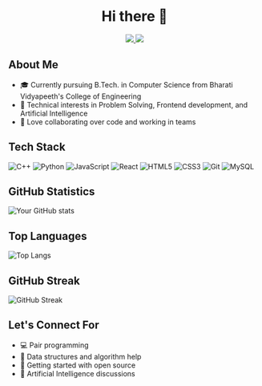 <h1 align="center">Hi there 👋</h1>

<!-- Add your LinkedIn and Email badges -->
<p align="center">
  <a href="https://www.linkedin.com/in/priyanshiguptaa/">
    <img src="https://img.shields.io/badge/LinkedIn-0077B5?style=for-the-badge&logo=linkedin&logoColor=white" />
  </a>
  <a href="mailto:priyanshigupta6718@gmail.com">
    <img src="https://img.shields.io/badge/Gmail-D14836?style=for-the-badge&logo=gmail&logoColor=white" />
  </a>
</p>

<!-- About Me Section -->
## About Me
- 🎓 Currently pursuing B.Tech. in Computer Science from Bharati Vidyapeeth's College of Engineering
- 🧠 Technical interests in Problem Solving, Frontend development, and Artificial Intelligence
- 👥 Love collaborating over code and working in teams

<!-- Tech Stack Section -->
## Tech Stack
![C++](https://img.shields.io/badge/c++-%2300599C.svg?style=for-the-badge&logo=c%2B%2B&logoColor=white)
![Python](https://img.shields.io/badge/python-%2314354C.svg?style=for-the-badge&logo=python&logoColor=white)
![JavaScript](https://img.shields.io/badge/javascript-%23323330.svg?style=for-the-badge&logo=javascript&logoColor=%23F7DF1E)
![React](https://img.shields.io/badge/react-%2320232a.svg?style=for-the-badge&logo=react&logoColor=%2361DAFB)
![HTML5](https://img.shields.io/badge/html5-%23E34F26.svg?style=for-the-badge&logo=html5&logoColor=white)
![CSS3](https://img.shields.io/badge/css3-%231572B6.svg?style=for-the-badge&logo=css3&logoColor=white)
![Git](https://img.shields.io/badge/git-%23F05033.svg?style=for-the-badge&logo=git&logoColor=white)
![MySQL](https://img.shields.io/badge/mysql-%2300f.svg?style=for-the-badge&logo=mysql&logoColor=white)

<!-- GitHub Stats Section -->
## GitHub Statistics
![Your GitHub stats](https://github-readme-stats.vercel.app/api?username=priyanshiiguptaa&show_icons=true&theme=radical)

## Top Languages
![Top Langs](https://github-readme-stats.vercel.app/api/top-langs/?username=priyanshiiguptaa&layout=compact&theme=cobalt&title_color=ffffff)

## GitHub Streak
![GitHub Streak](https://github-readme-streak-stats.herokuapp.com/?user=priyanshiiguptaa&theme=radical)

<!-- Let's Connect Section -->
## Let's Connect For
- 💻 Pair programming
- 🤝 Data structures and algorithm help
- 🌟 Getting started with open source
- 🧠 Artificial Intelligence discussions

